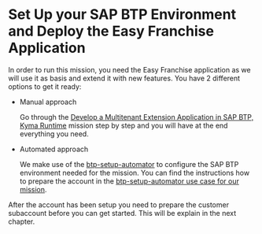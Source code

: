# Set Up your SAP BTP Environment and Deploy the Easy Franchise Application

In order to run this mission, you need the Easy Franchise application as we will use it as basis and extend it with new features.
You have 2 different options to get it ready:

* Manual approach

  Go through the [Develop a Multitenant Extension Application in SAP BTP, Kyma Runtime](https://discovery-center.cloud.sap/missiondetail/3683/3726/) mission step by step and you will have at the end everything you need.

* Automated approach

  We make use of the [btp-setup-automator](https://github.com/SAP-samples/btp-setup-automator) to configure the SAP BTP environment needed for the mission. You can find the instructions how to prepare the account in the [btp-setup-automator use case for our mission](https://github.com/SAP-samples/btp-setup-automator/blob/main/usecases/released/discoverycenter/3999-kyma-day2-operations/README.md).

After the account has been setup you need to prepare the customer subaccount before you can get started. This will be explain in the next chapter.
